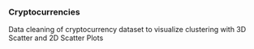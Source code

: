 ### Cryptocurrencies

Data cleaning of cryptocurrency dataset to visualize clustering with 3D Scatter and 2D Scatter Plots
